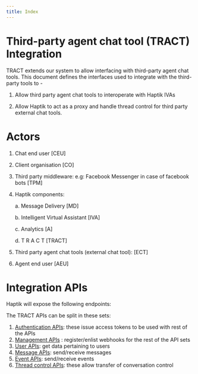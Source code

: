 ```yaml
---
title: Index
---
```



# Third-party agent chat tool (TRACT) Integration

TRACT extends our system to allow interfacing with third-party agent chat tools. This document defines the interfaces used to integrate with the third-party tools to -

1. Allow third party agent chat tools to interoperate with Haptik IVAs

2. Allow Haptik to act as a proxy and handle thread control for third party external chat tools.



# Actors

1. Chat end user [CEU]
2. Client organisation [CO]
3. Third party middleware: e.g: Facebook Messenger in case of facebook bots [TPM]
4. Haptik components:

    a. Message Delivery [MD]
    
    b. Intelligent Virtual Assistant [IVA]
    
    c. Analytics [A]
    
    d. T R A C T [TRACT]
    
5. Third party agent chat tools (external chat tool): [ECT]
6. Agent end user [AEU]



# Integration APIs

Haptik will expose the following endpoints:

The TRACT APIs can be split in these sets:
1. [Authentication APIs](https://docs.haptik.ai/external-chat-tool/security): these issue access tokens to be used with rest of the APIs
2. [Management APIs](https://docs.haptik.ai/external-chat-tool/management-APIs) : register/enlist webhooks for the rest of the API sets
3. [User APIs](https://docs.haptik.ai/external-chat-tool/user-APIs): get data pertaining to users
4. [Message APIs](https://docs.haptik.ai/external-chat-tool/message-APIs): send/receive messages
5. [Event APIs](https://docs.haptik.ai/external-chat-tool/event-APIs): send/receive events
6. [Thread control APIs](https://docs.haptik.ai/external-chat-tool/thread-control-APIs): these allow transfer of conversation control
